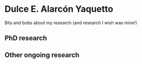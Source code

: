 # Dulce E. Alarcón Yaquetto

Bits and bobs about my research (and research I wish was mine!)

## PhD research


## Other ongoing research




